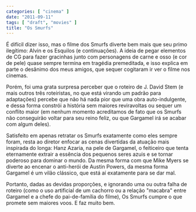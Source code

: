 ```yaml
---
categories: [ "cinema" ]
date: "2011-09-11"
tags: [ "draft", "movies" ]
title: "Os Smurfs"
---
```

É difícil dizer isso, mas o filme dos Smurfs diverte bem mais que seu
primo ilegítimo: Alvin e os Esquilos (e continuações). A ideia de pegar
elementos de CG para fazer gracinhas junto com personagens de carne e
osso (e cor de pele) quase sempre termina em tragédia premeditada, e
isso explica em parte o desânimo dos meus amigos, que sequer cogitaram
ir ver o filme nos cinemas.

Porém, foi uma grata surpresa perceber que o roteiro de J. David Stem
(e mais outros três roteiristas, no que está virando um padrão para
adaptações) percebe que não há nada pior que uma obra auto-indulgente,
e dessa forma constrói a história sem maiores reviravoltas ou sequer
um conflito maior (em nenhum momento acreditamos de fato que os Smurfs
não conseguirão voltar para seu reino feliz, ou que Gargamel irá se
acabar com algum deles).

Satisfeito em apenas retratar os Smurfs exatamente como eles sempre
foram, resta ao diretor enfocar as cenas divertidas da atuação mais
inspirada do longa: Hanz Azaria, na pele de Gargamel, o feiticeiro
que tenta eternamente extrair a essência dos pequenos seres azuis e se
tornar poderoso para dominar o mundo. Da mesma forma com que Mike Myers se
diverte ao encenar o anti-herói de Austin Powers, da mesma forma Gargamel
é um vilão clássico, que está aí exatamente para se dar mal.

Portanto, dadas as devidas proporções, e ignorando uma ou outra falha
de roteiro (como o uso artificial de um cachorro ou a relação "macabra"
entre Gargamel e a chefe do pai-de-família do filme), Os Smurfs cumpre
o que promete sem maiores voos. E faz muito bem.

